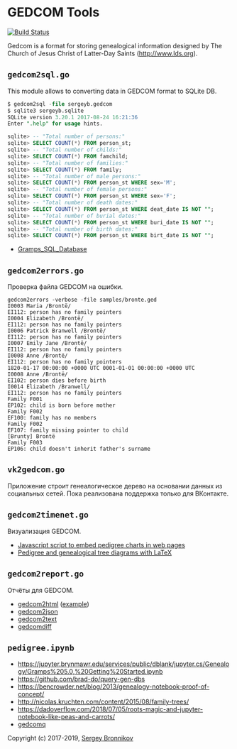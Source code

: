 # GEDCOM Tools

[![Build
Status](https://travis-ci.org/ligurio/gedcom-tools.svg?branch=master)](https://travis-ci.org/ligurio/gedcom-tools)

Gedcom is a format for storing genealogical information designed by The Church
of Jesus Christ of Latter-Day Saints (http://www.lds.org).

## `gedcom2sql.go`

This module allows to converting data in GEDCOM format to SQLite DB.

```sql
$ gedcom2sql -file sergeyb.gedcom
$ sqlite3 sergeyb.sqlite
SQLite version 3.20.1 2017-08-24 16:21:36
Enter ".help" for usage hints.

sqlite> -- "Total number of persons:"
sqlite> SELECT COUNT(*) FROM person_st;
sqlite> -- "Total number of childs:"
sqlite> SELECT COUNT(*) FROM famchild;
sqlite> -- "Total number of families:"
sqlite> SELECT COUNT(*) FROM family;
sqlite> -- "Total number of male persons:"
sqlite> SELECT COUNT(*) FROM person_st WHERE sex='M';
sqlite> -- "Total number of female persons:"
sqlite> SELECT COUNT(*) FROM person_st WHERE sex='F';
sqlite> -- "Total number of death dates:"
sqlite> SELECT COUNT(*) FROM person_st WHERE deat_date IS NOT "";
sqlite> -- "Total number of burial dates:"
sqlite> SELECT COUNT(*) FROM person_st WHERE buri_date IS NOT "";
sqlite> -- "Total number of birth dates:"
sqlite> SELECT COUNT(*) FROM person_st WHERE birt_date IS NOT "";
```

- [Gramps_SQL_Database](https://gramps-project.org/wiki/index.php/Gramps_SQL_Database)

## `gedcom2errors.go`

Проверка файла GEDCOM на ошибки.

```
gedcom2errors -verbose -file samples/bronte.ged
I0003 Maria /Brontë/
EI112: person has no family pointers
I0004 Elizabeth /Brontë/
EI112: person has no family pointers
I0006 Patrick Branwell /Brontë/
EI112: person has no family pointers
I0007 Emily Jane /Brontë/
EI112: person has no family pointers
I0008 Anne /Brontë/
EI112: person has no family pointers
1820-01-17 00:00:00 +0000 UTC 0001-01-01 00:00:00 +0000 UTC
I0008 Anne /Brontë/
EI102: person dies before birth
I0014 Elizabeth /Branwell/
EI112: person has no family pointers
Family F001
EP102: child is born before mother
Family F002
EF100: family has no members
Family F002
EF107: family missing pointer to child
[Brunty] Brontë
Family F003
EP106: child doesn't inherit father's surname
```

## `vk2gedcom.go`

Приложение строит генеалогическое дерево на основании данных из социальных
сетей. Пока реализована поддержка только для ВКонтакте.

## `gedcom2timenet.go`

Визуализация GEDCOM.

* [Javascript script to embed pedigree charts in web pages](https://github.com/bencrowder/emperor)
* [Pedigree and genealogical tree diagrams with LaTeX](https://www.ctan.org/pkg/genealogytree)

## `gedcom2report.go`

Отчёты для GEDCOM.

* [gedcom2html](https://godoc.org/github.com/elliotchance/gedcom/gedcom2html) ([example](https://gedcom.app/royals/places.html))
* [gedcom2json](https://godoc.org/github.com/elliotchance/gedcom/gedcom2json)
* [gedcom2text](https://godoc.org/github.com/elliotchance/gedcom/gedcom2text)
* [gedcomdiff](https://godoc.org/github.com/elliotchance/gedcom/gedcomdiff)

## `pedigree.ipynb`

- https://jupyter.brynmawr.edu/services/public/dblank/jupyter.cs/Genealogy/Gramps%205.0,%20Getting%20Started.ipynb
- https://github.com/brad-do/query-gen-dbs
- https://bencrowder.net/blog/2013/genealogy-notebook-proof-of-concept/
- http://nicolas.kruchten.com/content/2015/08/family-trees/
- https://dadoverflow.com/2018/07/05/roots-magic-and-jupyter-notebook-like-peas-and-carrots/
- [gedcomq](https://godoc.org/github.com/elliotchance/gedcom/gedcomq)


Copyright (c) 2017-2019, [Sergey Bronnikov](https://bronevichok.ru/)
